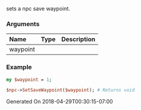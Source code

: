 sets a npc save waypoint.
### Arguments
**Name**|**Type**|**Description**
:---|:---|:---
waypoint||

### Example

```perl
my $waypoint = 1;

$npc->SetSaveWaypoint($waypoint); # Returns void
```


Generated On 2018-04-29T00:30:15-07:00